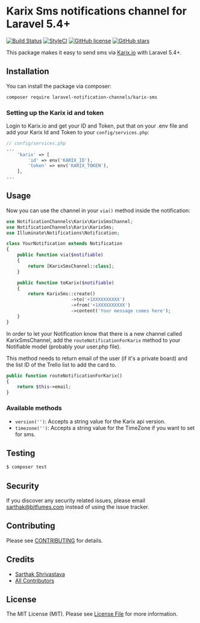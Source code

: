 # Karix Sms notifications channel for Laravel 5.4+

[![Build Status](https://travis-ci.org/s-sarthak/Laravel-Notification-Channel-KarixSms.svg?branch=master)](https://travis-ci.org/s-sarthak/Laravel-Notification-Channel-KarixSms)
[![StyleCI](https://github.styleci.io/repos/143913511/shield?branch=master)](https://github.styleci.io/repos/143913511)
[![GitHub license](https://img.shields.io/github/license/s-sarthak/Laravel-Notification-Channel-KarixSms.svg)](https://github.com/s-sarthak/Laravel-Notification-Channel-KarixSms/blob/master/LICENSE.md)
[![GitHub stars](https://img.shields.io/github/stars/s-sarthak/Laravel-Notification-Channel-KarixSms.svg)](https://github.com/s-sarthak/Laravel-Notification-Channel-KarixSms/stargazers)



This package makes it easy to send sms via [Karix.io](https://karix.io) with Laravel 5.4+.

## Installation

You can install the package via composer:
``` bash
composer require laravel-notification-channels/karix-sms
```

### Setting up the Karix id and token

Login to Karix.io and get your ID and Token, put that on your .env file and
add your Karix Id and Token to your `config/services.php`:

```php
// config/services.php
...
    'karix' => [
        'id' => env('KARIX_ID'),
        'token' => env('KARIX_TOKEN'),
    ],
...
```

## Usage

Now you can use the channel in your `via()` method inside the notification:

``` php
use NotificationChannels\Karix\KarixSmsChannel;
use NotificationChannels\Karix\KarixSms;
use Illuminate\Notifications\Notification;

class YourNotification extends Notification
{
    public function via($notifiable)
    {
        return [KarixSmsChannel::class];
    }

    public function toKarix($notifiable)
    {
        return KarixSms::create()
                        ->to('+1XXXXXXXXXX')
                        ->from('+1XXXXXXXXXX')
                        ->content('Your message comes here');
    }
}
```


In order to let your Notification know that there is a new channel called KarixSmsChannel, add the `routeNotificationForKarix` method to your Notifiable model (probably your user.php file).

This method needs to return email of the user (if it's a private board) and the list ID of the Trello list to add the card to.

```php
public function routeNotificationForKarix()
{
    return $this->email;
}
```

### Available methods

- `version('')`: Accepts a string value for the Karix api version.
- `timezone('')`: Accepts a string value for the TimeZone if you want to set for sms.

## Testing

``` bash
$ composer test
```

## Security

If you discover any security related issues, please email sarthak@bitfumes.com instead of using the issue tracker.

## Contributing

Please see [CONTRIBUTING](CONTRIBUTING.md) for details.

## Credits

- [Sarthak Shrivastava](https://github.com/s-sarthak)
- [All Contributors](../../contributors)

## License

The MIT License (MIT). Please see [License File](LICENSE.md) for more information.